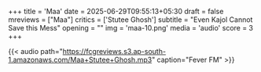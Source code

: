 +++
title = 'Maa'
date = 2025-06-29T09:55:13+05:30
draft = false
mreviews = ["Maa"]
critics = ['Stutee Ghosh']
subtitle = "Even Kajol Cannot Save this Mess"
opening = ""
img = 'maa-10.png'
media = 'audio'
score = 3
+++

{{< audio path="<https://fcgreviews.s3.ap-south-1.amazonaws.com/Maa+Stutee+Ghosh.mp3>" caption="Fever FM" >}}
